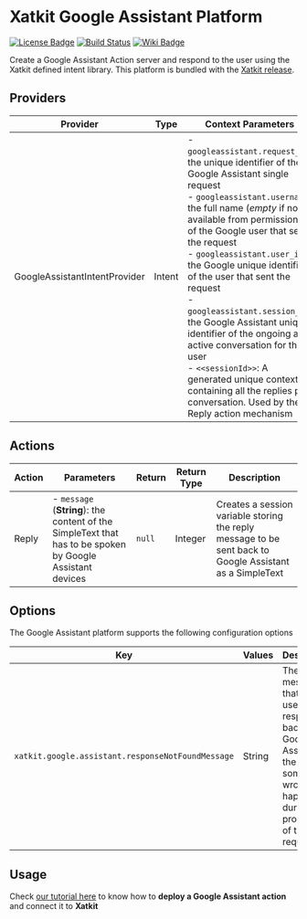 Xatkit Google Assistant Platform
=====

[![License Badge](https://img.shields.io/badge/license-EPL%202.0-brightgreen.svg)](https://opensource.org/licenses/EPL-2.0)
[![Build Status](https://travis-ci.com/xatkit-bot-platform/xatkit-google-assistant-platform.svg?branch=master)](https://travis-ci.com/xatkit-bot-platform/xatkit-google-assistant-platform)
[![Wiki Badge](https://img.shields.io/badge/doc-wiki-blue)](https://github.com/xatkit-bot-platform/xatkit-google-assistant-platform/blob/master/examples/GoogleBasicReply/README.md)

Create a Google Assistant Action server and respond to the user using the Xatkit defined intent library. This platform is bundled with the [Xatkit release](https://github.com/xatkit-bot-platform/xatkit-releases/releases).

## Providers

| Provider                   | Type  | Context Parameters | Description                                                  |
| -------------------------- | ----- | ------------------ | ------------------------------------------------------------ |
| GoogleAssistantIntentProvider | Intent | - `googleassistant.request_id`: the unique identifier of the Google Assistant single request<br/> - `googleassistant.username`: the full name (*empty* if not available from permissions) of the Google user that sent the request<br/> - `googleassistant.user_id`: the Google unique identifier of the user that sent the request<br/> - `googleassistant.session_id`: the Google Assistant unique identifier of the ongoing and active conversation for the user<br/> - `<<sessionId>>`: A generated unique context containing all the replies per conversation. Used by the Reply action mechanism| Receive messages from Google Assistant requests and translates them into Xatkit-compatible intents.|


## Actions

| Action  | Parameters | Return                                  | Return Type | Description                                     |
| ------- | ---------- | --------------------------------------- | ----------- | ----------------------------------------------- |
| Reply | - `message` (**String**): the content of the SimpleText that has to be spoken by Google Assistant devices | `null` | Integer | Creates a session variable storing the reply message to be sent back to Google Assistant as a SimpleText |

## Options

The Google Assistant platform supports the following configuration options

| Key                  | Values | Description                                                  | Constraint    |
| -------------------- | ------ | ------------------------------------------------------------ | ------------- |
| `xatkit.google.assistant.responseNotFoundMessage` | String | The message that Xatkit uses to respond back to Google Assistant in the case something wrong happens during the processing of the request  | **Optional** |

## Usage

Check [our tutorial here](https://github.com/xatkit-bot-platform/xatkit-google-assistant-platform/tree/master/examples/GoogleBasicReply#xatkit---google-assistant-platform) to know how to **deploy a Google Assistant action** and connect it to **Xatkit** 
